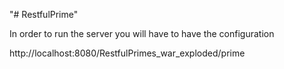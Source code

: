 "# RestfulPrime" 

In order to run the server you will have to have the configuration 

http://localhost:8080/RestfulPrimes_war_exploded/prime